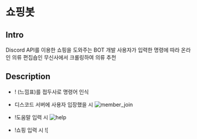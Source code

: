 # 쇼핑봇
## Intro
Discord API를 이용한 쇼핑을 도와주는 BOT 개발
사용자가 입력한 명령에 따라 온라인 의류 편집숍인 무신사에서 크롤링하여 의류 추천

## Description
* ! (느낌표)를 접두사로 명령어 인식

* 디스코드 서버에 사용자 입장했을 시
![member_join](https://user-images.githubusercontent.com/107746547/206863087-bc6bb3f1-9386-4c2b-b528-f0597304ecb6.PNG)

* !도움말 입력 시
![help]()

* !쇼핑 입력 시
![
